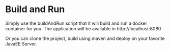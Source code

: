 # Build and Run
Simply use the buildAndRun script that it will build and run a docker container for you.
The application will be available in http://localhost:8080

Or you can clone the project, build using maven and deploy on your favorite JavaEE Server.
